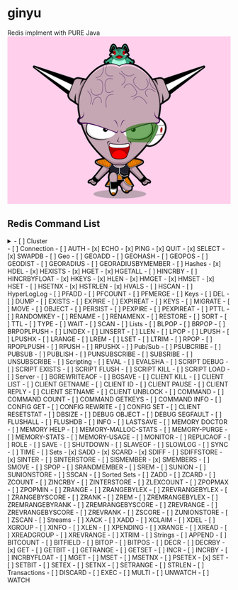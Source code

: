 # ginyu
Redis implment with PURE Java
![小青蛙基纽](./ginyu.png)

## Redis Command List
<details>
<summary>
- [ ] Cluster
</summary>
    - [ ] CLUSTER ADDSLOTS
    - [ ] CLUSTER COUNT-FAILURE-REPO
    - [ ] CLUSTER COUNTKEYSINSLOT
    - [ ] CLUSTER DELSLOTS
    - [ ] CLUSTER FAILOVER
    - [ ] CLUSTER FORGET
    - [ ] CLUSTER GETKEYSINSLOT
    - [ ] CLUSTER INFO
    - [ ] CLUSTER KEYSLOT
    - [ ] CLUSTER MEET
    - [ ] CLUSTER NODES
    - [ ] CLUSTER REPLICAS
    - [ ] CLUSTER REPLICATE
    - [ ] CLUSTER RESET
    - [ ] CLUSTER SAVECONFIG
    - [ ] CLUSTER SET-CONFIG-EPOCH
    - [ ] CLUSTER SETSLOT
    - [ ] CLUSTER SLAVES
    - [ ] CLUSTER SLOTS
    - [ ] CLUSTER READONLY
    - [ ] CLUSTER READWRITE
</details>
- [ ] Connection
    - [ ] AUTH
    - [x] ECHO
    - [x] PING
    - [x] QUIT
    - [x] SELECT
    - [x] SWAPDB
- [ ] Geo
    - [ ] GEOADD
    - [ ] GEOHASH
    - [ ] GEOPOS
    - [ ] GEODIST
    - [ ] GEORADIUS
    - [ ] GEORADIUSBYMEMBER
- [ ] Hashes
    - [x] HDEL
    - [x] HEXISTS
    - [x] HGET
    - [x] HGETALL
    - [ ] HINCRBY
    - [ ] HINCRBYFLOAT
    - [x] HKEYS
    - [x] HLEN
    - [x] HMGET
    - [x] HMSET
    - [x] HSET
    - [ ] HSETNX
    - [x] HSTRLEN
    - [x] HVALS
    - [ ] HSCAN
- [ ] HyperLogLog
    - [ ] PFADD
    - [ ] PFCOUNT
    - [ ] PFMERGE
- [ ] Keys
    - [ ] DEL
    - [ ] DUMP
    - [ ] EXISTS
    - [ ] EXPIRE
    - [ ] EXPIREAT
    - [ ] KEYS
    - [ ] MIGRATE
    - [ ] MOVE
    - [ ] OBJECT
    - [ ] PERSIST
    - [ ] PEXPIRE
    - [ ] PEXPIREAT
    - [ ] PTTL
    - [ ] RANDOMKEY
    - [ ] RENAME
    - [ ] RENAMENX
    - [ ] RESTORE
    - [ ] SORT
    - [ ] TTL
    - [ ] TYPE
    - [ ] WAIT
    - [ ] SCAN
- [ ] Lists
    - [ ] BLPOP
    - [ ] BRPOP
    - [ ] BRPOPLPUSH
    - [ ] LINDEX
    - [ ] LINSERT
    - [ ] LLEN
    - [ ] LPOP
    - [ ] LPUSH
    - [ ] LPUSHX
    - [ ] LRANGE
    - [ ] LREM
    - [ ] LSET
    - [ ] LTRIM
    - [ ] RPOP
    - [ ] RPOPLPUSH
    - [ ] RPUSH
    - [ ] RPUSHX
- [ ] Pub/Sub
    - [ ] PSUBCRIBE
    - [ ] PUBSUB
    - [ ] PUBLISH
    - [ ] PUNSUBSCRIBE
    - [ ] SUBSRIBE
    - [ ] UNSUBSCRIBE
- [ ] Scripting
    - [ ] EVAL
    - [ ] EVALSHA
    - [ ] SCRIPT DEBUG
    - [ ] SCRIPT EXISTS
    - [ ] SCRIPT FLUSH
    - [ ] SCRIPT KILL
    - [ ] SCRIPT LOAD
- [ ] Server
    - [ ] BGREWRITEAOF
    - [ ] BGSAVE
    - [ ] CLIENT KILL
    - [ ] CLIENT LIST
    - [ ] CLIENT GETNAME
    - [ ] CLIENT ID
    - [ ] CLIENT PAUSE
    - [ ] CLIENT REPLY
    - [ ] CLIENT SETNAME
    - [ ] CLIENT UNBLOCK
    - [ ] COMMAND
    - [ ] COMMAND COUNT
    - [ ] COMMAND GETKEYS
    - [ ] COMMAND INFO
    - [ ] CONFIG GET
    - [ ] CONFIG REWRITE
    - [ ] CONFIG SET
    - [ ] CLIENT RESETSTAT
    - [ ] DBSIZE
    - [ ] DEBUG OBJECT
    - [ ] DEBUG SEGFAULT
    - [ ] FLUSHALL
    - [ ] FLUSHDB
    - [ ] INFO
    - [ ] LASTSAVE
    - [ ] MEMORY DOCTOR
    - [ ] MEMORY HELP
    - [ ] MEMORY-MALLOC-STATS
    - [ ] MEMORY-PURGE
    - [ ] MEMORY-STATS
    - [ ] MEMORY-USAGE
    - [ ] MONITOR
    - [ ] REPLICAOF
    - [ ] ROLE
    - [ ] SAVE
    - [ ] SHUTDOWN
    - [ ] SLAVEOF
    - [ ] SLOWLOG
    - [ ] SYNC
    - [ ] TIME
- [ ] Sets
    - [x] SADD
    - [x] SCARD
    - [x] SDIFF
    - [ ] SDIFFSTORE
    - [x] SINTER
    - [ ] SINTERSTORE
    - [ ] SISMEMBER
    - [x] SMEMBERS
    - [ ] SMOVE
    - [ ] SPOP
    - [ ] SRANDMEMBER
    - [ ] SREM
    - [ ] SUNION
    - [ ] SUNIONSTORE
    - [ ] SSCAN
- [ ] Sorted Sets
    - [ ] ZADD
    - [ ] ZCARD
    - [ ] ZCOUNT
    - [ ] ZINCRBY
    - [ ] ZINTERSTORE
    - [ ] ZLEXCOUNT
    - [ ] ZPOPMAX
    - [ ] ZPOPMIN
    - [ ] ZRANGE
    - [ ] ZRANGEBYLEX
    - [ ] ZREVRANGEBYLEX
    - [ ] ZRANGEBYSCORE
    - [ ] ZRANK
    - [ ] ZREM
    - [ ] ZREMRANGEBYLEX
    - [ ] ZREMRANGEBYRANK
    - [ ] ZREMRANGEBYSCORE
    - [ ] ZREVRANGE
    - [ ] ZREVRANGEBYSCORE
    - [ ] ZREVRANK
    - [ ] ZSCORE
    - [ ] ZUNIONSTORE
    - [ ] ZSCAN
- [ ] Streams
    - [ ] XACK
    - [ ] XADD
    - [ ] XCLAIM
    - [ ] XDEL
    - [ ] XGROUP
    - [ ] XINFO
    - [ ] XLEN
    - [ ] XPENDING
    - [ ] XRANGE
    - [ ] XREAD
    - [ ] XREADGROUP
    - [ ] XREVRANGE
    - [ ] XTRIM
- [ ] Strings
    - [ ] APPEND
    - [ ] BITCOUNT
    - [ ] BITFIELD
    - [ ] BITOP
    - [ ] BITPOS
    - [ ] DECR
    - [ ] DECRBY
    - [x] GET
    - [ ] GETBIT
    - [ ] GETRANGE
    - [ ] GETSET
    - [ ] INCR
    - [ ] INCRBY
    - [ ] INCRBYFLOAT
    - [ ] MGET
    - [ ] MSET
    - [ ] MSETNX
    - [ ] PSETEX
    - [x] SET
    - [ ] SETBIT
    - [ ] SETEX
    - [ ] SETNX
    - [ ] SETRANGE
    - [ ] STRLEN
- [ ] Transactions
    - [ ] DISCARD
    - [ ] EXEC
    - [ ] MULTI
    - [ ] UNWATCH
    - [ ] WATCH

